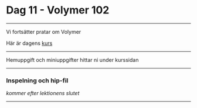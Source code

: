 
# **Dag 11 - Volymer 102**
___

Vi fortsätter pratar om Volymer


Här är dagens [kurs](https://github.com/Studio-Konkret/Technical-Direction/tree/main/Kursmoment/114_Volymer_02)

___
Hemuppgift och miniuppgifter hittar ni under kurssidan

___
### **Inspelning och hip-fil**
*kommer efter lektionens slutet*
___



